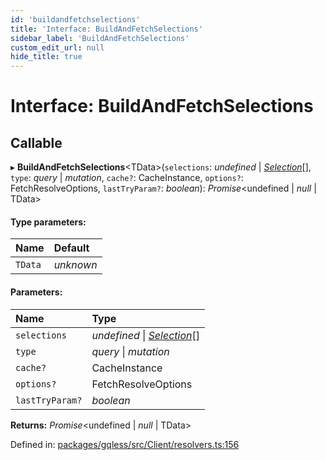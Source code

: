 ```yaml
---
id: 'buildandfetchselections'
title: 'Interface: BuildAndFetchSelections'
sidebar_label: 'BuildAndFetchSelections'
custom_edit_url: null
hide_title: true
---
```


# Interface: BuildAndFetchSelections

## Callable

▸ **BuildAndFetchSelections**<TData\>(`selections`: _undefined_ \| [_Selection_](../classes/selection.md)[], `type`: _query_ \| _mutation_, `cache?`: CacheInstance, `options?`: FetchResolveOptions, `lastTryParam?`: _boolean_): _Promise_<undefined \| _null_ \| TData\>

#### Type parameters:

| Name    | Default   |
| :------ | :-------- |
| `TData` | _unknown_ |

#### Parameters:

| Name            | Type                                                    |
| :-------------- | :------------------------------------------------------ |
| `selections`    | _undefined_ \| [_Selection_](../classes/selection.md)[] |
| `type`          | _query_ \| _mutation_                                   |
| `cache?`        | CacheInstance                                           |
| `options?`      | FetchResolveOptions                                     |
| `lastTryParam?` | _boolean_                                               |

**Returns:** _Promise_<undefined \| _null_ \| TData\>

Defined in: [packages/gqless/src/Client/resolvers.ts:156](https://github.com/gqless/gqless/blob/master/packages/gqless/src/Client/resolvers.ts#L156)

